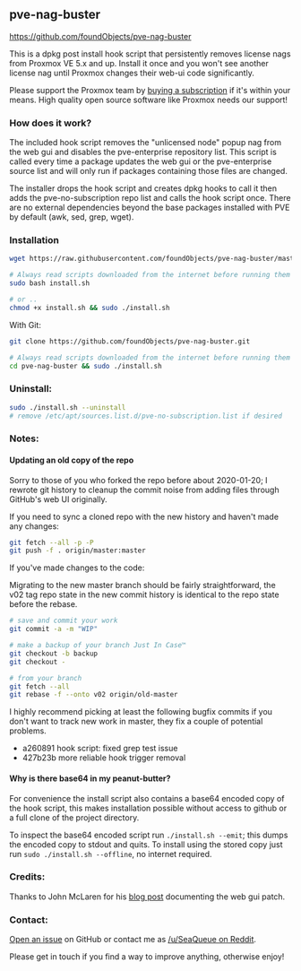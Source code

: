 ## pve-nag-buster 
https://github.com/foundObjects/pve-nag-buster

This is a dpkg post install hook script that persistently removes license nags
from Proxmox VE 5.x and up. Install it once and you won't see another license
nag until Proxmox changes their web-ui code significantly.

Please support the Proxmox team by [buying a subscription](https://www.proxmox.com/en/proxmox-ve/pricing) if it's within your
means. High quality open source software like Proxmox needs our support!

### How does it work?

The included hook script removes the "unlicensed node" popup nag from the web
gui and disables the pve-enterprise repository list. This script is called
every time a package updates the web gui or the pve-enterprise source list and
will only run if packages containing those files are changed.

The installer drops the hook script and creates dpkg hooks to call it then adds
the pve-no-subscription repo list and calls the hook script once. There are no
external dependencies beyond the base packages installed with PVE by default
(awk, sed, grep, wget).

### Installation
```sh
wget https://raw.githubusercontent.com/foundObjects/pve-nag-buster/master/install.sh

# Always read scripts downloaded from the internet before running them with sudo
sudo bash install.sh

# or ..
chmod +x install.sh && sudo ./install.sh
```

With Git:
```sh
git clone https://github.com/foundObjects/pve-nag-buster.git

# Always read scripts downloaded from the internet before running them with sudo
cd pve-nag-buster && sudo ./install.sh
```

### Uninstall:
```sh
sudo ./install.sh --uninstall
# remove /etc/apt/sources.list.d/pve-no-subscription.list if desired
```

### Notes:
#### Updating an old copy of the repo

Sorry to those of you who forked the repo before about 2020-01-20; I rewrote
git history to cleanup the commit noise from adding files through GitHub's web
UI originally.

If you need to sync a cloned repo with the new history and haven't made any
changes:

```sh
git fetch --all -p -P
git push -f . origin/master:master
```

If you've made changes to the code:

Migrating to the new master branch should be fairly straightforward, the v02
tag repo state in the new commit history is identical to the repo state before
the rebase.

```sh
# save and commit your work
git commit -a -m "WIP"

# make a backup of your branch Just In Case™
git checkout -b backup
git checkout -

# from your branch
git fetch --all
git rebase -f --onto v02 origin/old-master
```

I highly recommend picking at least the following bugfix commits if you don't
want to track new work in master, they fix a couple of potential problems.

* a260891 hook script: fixed grep test issue
* 427b23b more reliable hook trigger removal

#### Why is there base64 in my peanut-butter?

For convenience the install script also contains a base64 encoded copy of the
hook script, this makes installation possible without access to github or a
full clone of the project directory.

To inspect the base64 encoded script run `./install.sh --emit`; this dumps the
encoded copy to stdout and quits. To install using the stored copy just run
`sudo ./install.sh --offline`, no internet required.

### Credits:

Thanks to John McLaren for his [blog post](https://www.reddit.com/user/seaqueue) documenting the web gui patch.

### Contact:

[Open an issue](https://github.com/foundObjects/pve-nag-buster/issues) on GitHub or contact me as [/u/SeaQueue on Reddit](https://www.reddit.com/user/seaqueue).

Please get in touch if you find a way to improve anything, otherwise enjoy!

